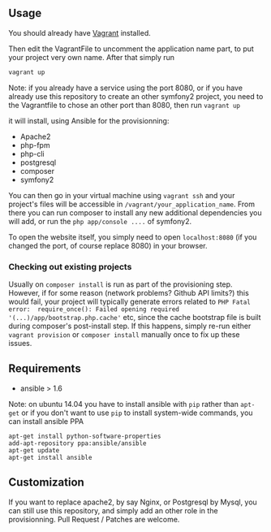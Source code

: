 ## Usage

You should already have [Vagrant](http://vagrantup.com/) installed.

Then edit the VagrantFile to uncomment the application name part, to put your project very own name.
After that simply run

```bash
vagrant up
```

Note: if you already have a service using the port 8080, or if you have already use this repository to create an other symfony2 project, you need to the Vagrantfile to chose an other port than 8080, then run `vagrant up`

it will install, using Ansible for the provisionning: 

  * Apache2
  * php-fpm
  * php-cli
  * postgresql
  * composer
  * symfony2

You can then go in your virtual machine using `vagrant ssh` and your project's files will be accessible in `/vagrant/your_application_name`. From there you can run composer to install any new additional dependencies you will add, or run the `php app/console ....` of symfony2.

To open the website itself, you simply need to open `localhost:8080` (if you changed the port, of course replace 8080) in your browser.

### Checking out existing projects
Usually on `composer install` is run as part of the provisioning step. However, if for some reason (network problems? Github API limits?) this would fail, your project will typically generate errors related to `PHP Fatal error:  require_once(): Failed opening required '(...)/app/bootstrap.php.cache'` etc, since the cache bootstrap file is built during composer's post-install step. If this happens, simply re-run either `vagrant provision` or `composer install` manually once to fix up these issues.

## Requirements

  * ansible > 1.6

Note: on ubuntu 14.04 you have to install ansible with `pip` rather than `apt-get`
or if you don't want to use `pip` to install system-wide commands, you can install ansible PPA

```
apt-get install python-software-properties
add-apt-repository ppa:ansible/ansible
apt-get update
apt-get install ansible
```

## Customization

If you want to replace apache2, by say Nginx, or Postgresql by Mysql, you can still use this repository, and simply add an other role in the provisionning. Pull Request / Patches are welcome.
